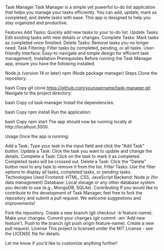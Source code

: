 Task Manager
Task Manager is a simple yet powerful to-do list application that helps you manage your tasks efficiently. You can add, update, mark as completed, and delete tasks with ease. This app is designed to help you stay organized and productive.

Features
Add Tasks: Quickly add new tasks to your to-do list.
Update Tasks: Edit existing tasks with new details or changes.
Complete Tasks: Mark tasks as completed once finished.
Delete Tasks: Remove tasks you no longer need.
Task Filtering: Filter tasks by completed, pending, or all tasks.
User-friendly Interface: Easy-to-navigate and simple design for efficient task management.
Installation
Prerequisites
Before running the Task Manager app, ensure you have the following installed:

Node.js (version 14 or later)
npm (Node package manager)
Steps
Clone the repository:

bash
Copy
git clone https://github.com/yourusername/task-manager.git
Navigate to the project directory:

bash
Copy
cd task-manager
Install the dependencies:

bash
Copy
npm install
Run the application:

bash
Copy
npm start
The app should now be running locally at http://localhost:3000.

Usage
Once the app is running:

Add a Task: Type your task in the input field and click the "Add Task" button.
Update a Task: Click the task you want to update and change the details.
Complete a Task: Click on the task to mark it as completed. Completed tasks will be crossed out.
Delete a Task: Click the "Delete" button next to any task to remove it from the list.
Filter Tasks: Use the filter options to display all tasks, completed tasks, or pending tasks.
Technologies Used
Frontend: HTML, CSS, JavaScript
Backend: Node.js (for data management)
Database: Local storage or any other database system you decide to use (e.g., MongoDB, SQLite).
Contributing
If you would like to contribute to the development of Task Manager, feel free to fork the repository and submit a pull request. We welcome suggestions and improvements!

Fork the repository.
Create a new branch (git checkout -b feature-name).
Make your changes.
Commit your changes (git commit -am 'Add new feature').
Push to the branch (git push origin feature-name).
Create a new pull request.
License
This project is licensed under the MIT License - see the LICENSE file for details.

Let me know if you'd like to customize anything further!
